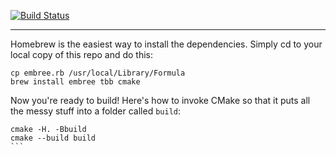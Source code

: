 [![Build Status](https://travis-ci.org/prideout/aobaker.svg?branch=master)](https://travis-ci.org/prideout/aobaker)

---

Homebrew is the easiest way to install the dependencies.  Simply cd to your local copy of this repo and do this:

```
cp embree.rb /usr/local/Library/Formula
brew install embree tbb cmake
```

Now you're ready to build!  Here's how to invoke CMake so that it puts all the messy stuff into a folder called `build`:
````
cmake -H. -Bbuild
cmake --build build
```
